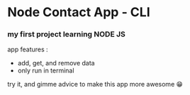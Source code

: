 <h1>Node Contact App - CLI</h1>
<h3>my first project learning NODE JS</h3>
<p>app features :</p>
<ul>
  <li>add, get, and remove data</li>
  <li>only run in terminal</li>
</ul>
<p>try it, and gimme advice to make this app more awesome 😁</p>
